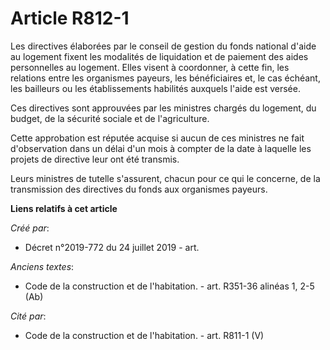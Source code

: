 # Article R812-1

Les directives élaborées par le conseil de gestion du fonds national d'aide au logement fixent les modalités de liquidation
et de paiement des aides personnelles au logement. Elles visent à coordonner, à cette fin, les relations entre les organismes
payeurs, les bénéficiaires et, le cas échéant, les bailleurs ou les établissements habilités auxquels l'aide est versée.

Ces directives sont approuvées par les ministres chargés du logement, du budget, de la sécurité sociale et de l'agriculture.

Cette approbation est réputée acquise si aucun de ces ministres ne fait d'observation dans un délai d'un mois à compter de la
date à laquelle les projets de directive leur ont été transmis.

Leurs ministres de tutelle s'assurent, chacun pour ce qui le concerne, de la transmission des directives du fonds aux
organismes payeurs.

**Liens relatifs à cet article**

_Créé par_:

  - Décret n°2019-772 du 24 juillet 2019 - art.

_Anciens textes_:

  - Code de la construction et de l'habitation. - art. R351-36 alinéas 1, 2-5 (Ab)

_Cité par_:

  - Code de la construction et de l'habitation. - art. R811-1 (V)
